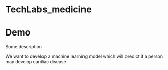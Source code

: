 # TechLabs_medicine


# Demo
Some description

We want to develop a machine learning model which will predict if a person may develop cardiac disease




